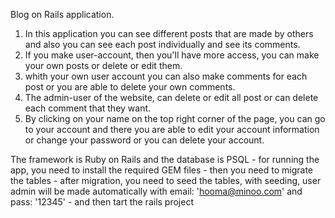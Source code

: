 Blog on Rails application.

1. In this application you can see different posts that are made by others and also you can see each post individually and see its comments.
2. If you make user-account, then you'll have more access, you can make your own posts or delete or edit them.
3. whith your own user account you can also make comments for each post or you are able to delete your own comments.
4. The admin-user of the website, can delete or edit all post or can delete each comment that they want.
5. By clicking on your name on the top right corner of the page, you can go to your account and there you are able to edit your account information or change your password or you can delete your account.

The framework is Ruby on Rails and the database is PSQL
    - for running the app, you need to install the required GEM files
    - then you need to migrate the tables
    - after migration, you need to seed the tables, with seeding, user admin will be made automatically with email: 'hooma@minoo.com' and pass: '12345'
    - and then tart the rails project 